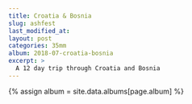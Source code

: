 ```yaml
---
title: Croatia & Bosnia
slug: ashfest
last_modified_at:
layout: post
categories: 35mm
album: 2018-07-croatia-bosnia
excerpt: >
  A 12 day trip through Croatia and Bosnia
---
```

{% assign album = site.data.albums[page.album] %}


